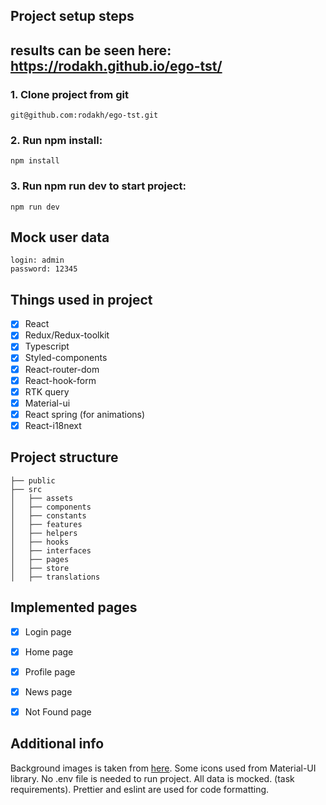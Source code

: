 ## Project setup steps

## results can be seen here: https://rodakh.github.io/ego-tst/

### 1. Clone project from git

```
git@github.com:rodakh/ego-tst.git
```

### 2. Run npm install:

```
npm install
```

### 3. Run npm run dev to start project:

```
npm run dev
```

## Mock user data

```
login: admin
password: 12345
```

## Things used in project

- [x] React
- [x] Redux/Redux-toolkit
- [x] Typescript
- [x] Styled-components
- [x] React-router-dom
- [x] React-hook-form
- [x] RTK query
- [x] Material-ui
- [x] React spring (for animations)
- [x] React-i18next

## Project structure

```
├── public
├── src
│   ├── assets
│   ├── components
│   ├── constants
│   ├── features
│   ├── helpers
│   ├── hooks
│   ├── interfaces
│   ├── pages
│   ├── store
│   ├── translations
```

## Implemented pages

- [x] Login page
- [x] Home page
- [x] Profile page
- [x] News page
- [x] Not Found page


## Additional info 

Background images is taken from [here](https://unsplash.com/s/photos/abstract--background). Some icons used from Material-UI library.
No .env file is needed to run project. All data is mocked. (task requirements). Prettier and eslint are used for code formatting.